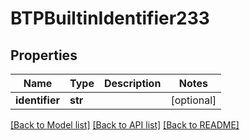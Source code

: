 # BTPBuiltinIdentifier233

## Properties
Name | Type | Description | Notes
------------ | ------------- | ------------- | -------------
**identifier** | **str** |  | [optional] 

[[Back to Model list]](../README.md#documentation-for-models) [[Back to API list]](../README.md#documentation-for-api-endpoints) [[Back to README]](../README.md)


